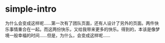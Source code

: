 # simple-intro
为什么会变成这样呢……第一次有了团队页面，还有人设计了另外的页面。两件快乐事情重合在一起。而这两份快乐，又给我带来更多的快乐。得到的，本该是像梦境一般幸福的时间……但是，为什么，会变成这样呢……
